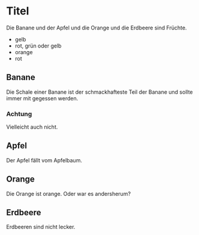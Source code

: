 # Titel

Die Banane und der Apfel und die Orange und die Erdbeere sind Früchte.
* gelb
* rot, grün oder gelb
* orange
* rot

## Banane

Die Schale einer Banane ist der schmackhafteste Teil der Banane und sollte immer mit gegessen werden.

### Achtung

Vielleicht auch nicht.

## Apfel

Der Apfel fällt vom Apfelbaum.

## Orange

Die Orange ist orange. Oder war es andersherum?

## Erdbeere

Erdbeeren sind nicht lecker.